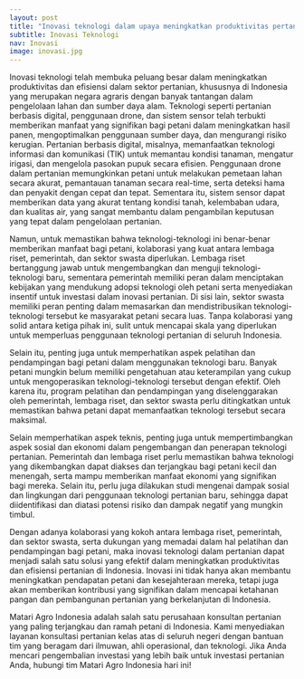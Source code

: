 ```yaml
---
layout: post
title: "Inovasi teknologi dalam upaya meningkatkan produktivitas pertanian"
subtitle: Inovasi Teknologi
nav: Inovasi
image: inovasi.jpg
--- 
```


Inovasi teknologi telah membuka peluang besar dalam meningkatkan produktivitas dan efisiensi dalam sektor pertanian, khususnya di Indonesia yang merupakan negara agraris dengan banyak tantangan dalam pengelolaan lahan dan sumber daya alam. Teknologi seperti pertanian berbasis digital, penggunaan drone, dan sistem sensor telah terbukti memberikan manfaat yang signifikan bagi petani dalam meningkatkan hasil panen, mengoptimalkan penggunaan sumber daya, dan mengurangi risiko kerugian. Pertanian berbasis digital, misalnya, memanfaatkan teknologi informasi dan komunikasi (TIK) untuk memantau kondisi tanaman, mengatur irigasi, dan mengelola pasokan pupuk secara efisien. Penggunaan drone dalam pertanian memungkinkan petani untuk melakukan pemetaan lahan secara akurat, pemantauan tanaman secara real-time, serta deteksi hama dan penyakit dengan cepat dan tepat. Sementara itu, sistem sensor dapat memberikan data yang akurat tentang kondisi tanah, kelembaban udara, dan kualitas air, yang sangat membantu dalam pengambilan keputusan yang tepat dalam pengelolaan pertanian.

Namun, untuk memastikan bahwa teknologi-teknologi ini benar-benar memberikan manfaat bagi petani, kolaborasi yang kuat antara lembaga riset, pemerintah, dan sektor swasta diperlukan. Lembaga riset bertanggung jawab untuk mengembangkan dan menguji teknologi-teknologi baru, sementara pemerintah memiliki peran dalam menciptakan kebijakan yang mendukung adopsi teknologi oleh petani serta menyediakan insentif untuk investasi dalam inovasi pertanian. Di sisi lain, sektor swasta memiliki peran penting dalam memasarkan dan mendistribusikan teknologi-teknologi tersebut ke masyarakat petani secara luas. Tanpa kolaborasi yang solid antara ketiga pihak ini, sulit untuk mencapai skala yang diperlukan untuk memperluas penggunaan teknologi pertanian di seluruh Indonesia.

Selain itu, penting juga untuk memperhatikan aspek pelatihan dan pendampingan bagi petani dalam menggunakan teknologi baru. Banyak petani mungkin belum memiliki pengetahuan atau keterampilan yang cukup untuk mengoperasikan teknologi-teknologi tersebut dengan efektif. Oleh karena itu, program pelatihan dan pendampingan yang diselenggarakan oleh pemerintah, lembaga riset, dan sektor swasta perlu ditingkatkan untuk memastikan bahwa petani dapat memanfaatkan teknologi tersebut secara maksimal.

Selain memperhatikan aspek teknis, penting juga untuk mempertimbangkan aspek sosial dan ekonomi dalam pengembangan dan penerapan teknologi pertanian. Pemerintah dan lembaga riset perlu memastikan bahwa teknologi yang dikembangkan dapat diakses dan terjangkau bagi petani kecil dan menengah, serta mampu memberikan manfaat ekonomi yang signifikan bagi mereka. Selain itu, perlu juga dilakukan studi mengenai dampak sosial dan lingkungan dari penggunaan teknologi pertanian baru, sehingga dapat diidentifikasi dan diatasi potensi risiko dan dampak negatif yang mungkin timbul.

Dengan adanya kolaborasi yang kokoh antara lembaga riset, pemerintah, dan sektor swasta, serta dukungan yang memadai dalam hal pelatihan dan pendampingan bagi petani, maka inovasi teknologi dalam pertanian dapat menjadi salah satu solusi yang efektif dalam meningkatkan produktivitas dan efisiensi pertanian di Indonesia. Inovasi ini tidak hanya akan membantu meningkatkan pendapatan petani dan kesejahteraan mereka, tetapi juga akan memberikan kontribusi yang signifikan dalam mencapai ketahanan pangan dan pembangunan pertanian yang berkelanjutan di Indonesia.

Matari Agro Indonesia adalah salah satu perusahaan konsultan pertanian yang paling terjangkau dan ramah petani di Indonesia. Kami menyediakan layanan konsultasi pertanian kelas atas di seluruh negeri dengan bantuan tim yang beragam dari ilmuwan, ahli operasional, dan teknologi. Jika Anda mencari pengembalian investasi yang lebih baik untuk investasi pertanian Anda, hubungi tim Matari Agro Indonesia hari ini!

